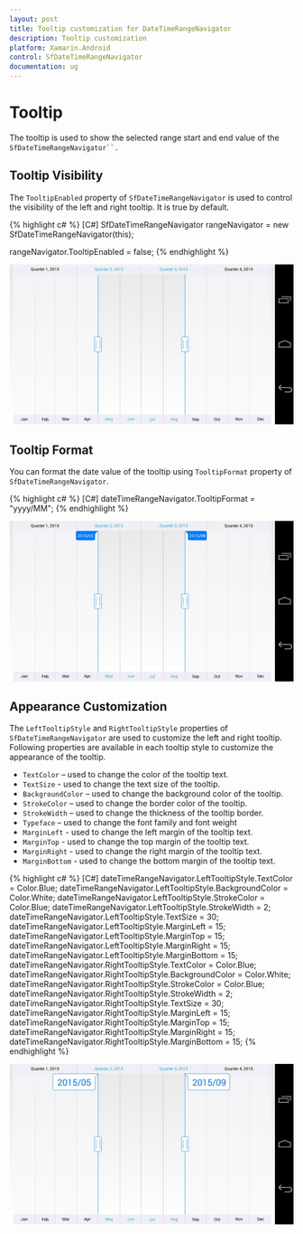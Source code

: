 ```yaml
---
layout: post
title: Tooltip customization for DateTimeRangeNavigator
description: Tooltip customization
platform: Xamarin.Android
control: SfDateTimeRangeNavigator
documentation: ug
---
```


# Tooltip

The tooltip is used to show the selected range start and end value of the `SfDateTimeRangeNavigator``.`

## Tooltip Visibility

The `TooltipEnabled` property of `SfDateTimeRangeNavigator` is used to control the visibility of the left and right tooltip. It is true by default.

{% highlight c# %}
[C#]
SfDateTimeRangeNavigator rangeNavigator = new SfDateTimeRangeNavigator(this);

rangeNavigator.TooltipEnabled = false;
{% endhighlight %}

![](tooltip_images/tooltip_img1.jpeg)

## Tooltip Format

You can format the date value of the tooltip using `TooltipFormat` property of `SfDateTimeRangeNavigator`.

{% highlight c# %}
[C#]
dateTimeRangeNavigator.TooltipFormat = "yyyy/MM";
{% endhighlight %}

![](tooltip_images/tooltip_img2.jpeg)

## Appearance Customization

The `LeftTooltipStyle` and `RightTooltipStyle` properties of `SfDateTimeRangeNavigator` are used to customize the left and right tooltip. Following properties are available in each tooltip style to customize the appearance of the tooltip.

* `TextColor` – used to change the color of the tooltip text.
* `TextSize` - used to change the text size of the tooltip.
* `BackgroundColor` – used to change the background color of the tooltip.
* `StrokeColor` – used to change the border color of the tooltip.
* `StrokeWidth` – used to change the thickness of the tooltip border.
* `Typeface` – used to change the font family and font weight
* `MarginLeft` - used to change the left margin of the tooltip text.
* `MarginTop` - used to change the top margin of the tooltip text.
* `MarginRight` - used to change the right margin of the tooltip text.
* `MarginBottom` - used to change the bottom margin of the tooltip text.

{% highlight c# %}
[C#]
dateTimeRangeNavigator.LeftTooltipStyle.TextColor = Color.Blue;
dateTimeRangeNavigator.LeftTooltipStyle.BackgroundColor = Color.White;
dateTimeRangeNavigator.LeftTooltipStyle.StrokeColor = Color.Blue;
dateTimeRangeNavigator.LeftTooltipStyle.StrokeWidth = 2;
dateTimeRangeNavigator.LeftTooltipStyle.TextSize = 30;
dateTimeRangeNavigator.LeftTooltipStyle.MarginLeft = 15;
dateTimeRangeNavigator.LeftTooltipStyle.MarginTop = 15;
dateTimeRangeNavigator.LeftTooltipStyle.MarginRight = 15;
dateTimeRangeNavigator.LeftTooltipStyle.MarginBottom = 15;
dateTimeRangeNavigator.RightTooltipStyle.TextColor = Color.Blue;
dateTimeRangeNavigator.RightTooltipStyle.BackgroundColor = Color.White;
dateTimeRangeNavigator.RightTooltipStyle.StrokeColor = Color.Blue;
dateTimeRangeNavigator.RightTooltipStyle.StrokeWidth = 2;
dateTimeRangeNavigator.RightTooltipStyle.TextSize = 30;
dateTimeRangeNavigator.RightTooltipStyle.MarginLeft = 15;
dateTimeRangeNavigator.RightTooltipStyle.MarginTop = 15;
dateTimeRangeNavigator.RightTooltipStyle.MarginRight = 15;
dateTimeRangeNavigator.RightTooltipStyle.MarginBottom = 15;
{% endhighlight %}

![](tooltip_images/tooltip_img3.jpeg)


